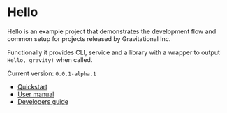 # Hello

Hello is an example project that demonstrates the development flow and common setup for projects released by Gravitational Inc.

Functionally it provides CLI, service and a library with a wrapper to output `Hello, gravity!` when called.

Current version: `0.0.1-alpha.1`

* [Quickstart](quickstart.md)
* [User manual](manual.md)
* [Developers guide](dev.md)
